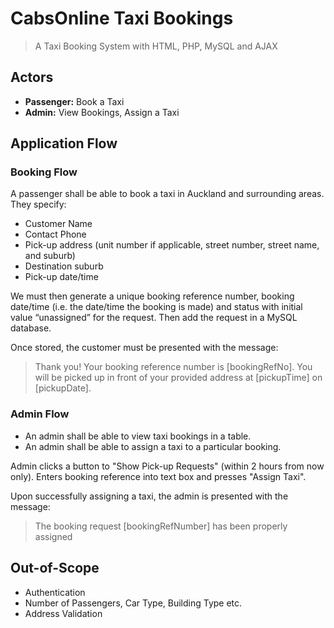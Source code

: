 # CabsOnline Taxi Bookings

> A Taxi Booking System with HTML, PHP, MySQL and AJAX

## Actors

- **Passenger:** Book a Taxi
- **Admin:** View Bookings, Assign a Taxi

## Application Flow

### Booking Flow

A passenger shall be able to book a taxi in Auckland and surrounding areas.
They specify:

- Customer Name
- Contact Phone
- Pick-up address (unit number if applicable, street number, street name, and suburb)
- Destination suburb
- Pick-up date/time

We must then generate a unique booking reference number, booking date/time (i.e. the date/time the booking is made) and status with initial value “unassigned” for the request.
Then add the request in a MySQL database.

Once stored, the customer must be presented with the message:

> Thank you! Your booking reference number is [bookingRefNo]. You will be picked up in front of your provided address at [pickupTime] on [pickupDate].

### Admin Flow

- An admin shall be able to view taxi bookings in a table.
- An admin shall be able to assign a taxi to a particular booking.

Admin clicks a button to "Show Pick-up Requests" (within 2 hours from now only).
Enters booking reference into text box and presses "Assign Taxi".

Upon successfully assigning a taxi, the admin is presented with the message:

> The booking request [bookingRefNumber] has been properly assigned

## Out-of-Scope

- Authentication
- Number of Passengers, Car Type, Building Type etc.
- Address Validation
